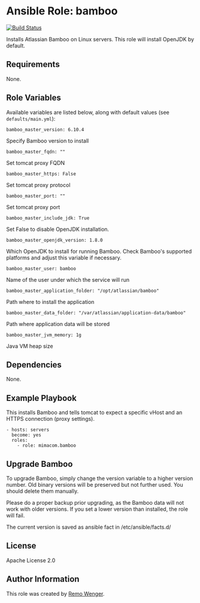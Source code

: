 # Ansible Role: bamboo

[![Build Status](https://travis-ci.org/mimacom/ansible-role-bamboo.svg?branch=master)](https://travis-ci.org/mimacom/ansible-role-bamboo)

Installs Atlassian Bamboo on Linux servers. This role will install OpenJDK by default.

## Requirements

None.


## Role Variables

Available variables are listed below, along with default values (see
`defaults/main.yml`):

    bamboo_master_version: 6.10.4

Specify Bamboo version to install

    bamboo_master_fqdn: ""

Set tomcat proxy FQDN

    bamboo_master_https: False

Set tomcat proxy protocol

    bamboo_master_port: ""

Set tomcat proxy port

    bamboo_master_include_jdk: True

Set False to disable OpenJDK installation.

    bamboo_master_openjdk_version: 1.8.0

Which OpenJDK to install for running Bamboo. Check Bamboo's supported platforms and adjust this variable if necessary.

    bamboo_master_user: bamboo

Name of the user under which the service will run

    bamboo_master_application_folder: "/opt/atlassian/bamboo"

Path where to install the application

    bamboo_master_data_folder: "/var/atlassian/application-data/bamboo"

Path where application data will be stored

    bamboo_master_jvm_memory: 1g

Java VM heap size

## Dependencies

None.

## Example Playbook

This installs Bamboo and tells tomcat to expect a specific vHost and an
HTTPS connection (proxy settings).

    - hosts: servers
      become: yes
      roles:
        - role: mimacom.bamboo

## Upgrade Bamboo

To upgrade Bamboo, simply change the version variable to a higher
version number. Old binary versions will be preserved but not further
used. You should delete them manually.

Please do a proper backup prior upgrading, as the Bamboo data will not
work with older versions. If you set a lower version than installed, the
role will fail.

The current version is saved as ansible fact in /etc/ansible/facts.d/

## License

Apache License 2.0

## Author Information

This role was created by [Remo Wenger](http://www.remowenger.ch).
